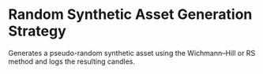 # Random Synthetic Asset Generation Strategy

Generates a pseudo-random synthetic asset using the Wichmann–Hill or RS method and logs the resulting candles.
